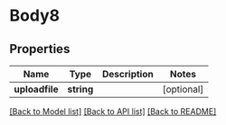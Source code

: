 # Body8

## Properties
Name | Type | Description | Notes
------------ | ------------- | ------------- | -------------
**uploadfile** | **string** |  | [optional] 

[[Back to Model list]](../../README.md#documentation-for-models) [[Back to API list]](../../README.md#documentation-for-api-endpoints) [[Back to README]](../../README.md)

